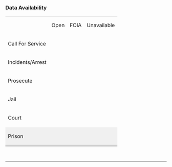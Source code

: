 ### Data Availability

<table>
     <tr>
        <td>
        </td>
        <td>
            <p>Open</p>
        </td>
        <td>
            <p>FOIA</p>
        </td>
        <td>
            <p>Unavailable</p>
        </td>    
    </tr>
    <tr>
        <td>
            <p>Call For Service</p>
        </td>
        <td>
            <div class="circle_some red">
            </div>
        </td>
        <td>
            <div class="circle_lots red">
            </div>
        </td>
        <td>
            <div class="circle_little red">
            </div>
        </td>
    </tr>
        <tr>
        <td>
            <p>Incidents/Arrest</p>
        </td>
        <td>
            <div class="circle_lots red">
            </div>
        </td>
        <td>
            <div class="circle_some red">
            </div>
        </td>
        <td>
            <div class="circle_little red">
            </div>
        </td>
    </tr>
        <tr>
        <td>
            <p>Prosecute</p>
        </td>
        <td>
        </td>
        <td>
            <div class="circle_little red">
            </div>
        </td>
        <td>
            <div class="circle_lots red">
            </div>
        </td>
    </tr>
        <tr>
        <td>
            <p>Jail</p>
        </td>
        <td>
            <div class="circle_little red">
            </div>
        </td>
        <td>
            <div class="circle_lots red">
            </div>
        </td>
        <td>
            <div class="circle_little red">
            </div>
        </td>
    </tr>
        <tr>
        <td>
            <p>Court</p>
        </td>
        <td>
            <div class="circle_little red">
            </div>
        </td>
        <td>
        </td>
        <td>
            <div class="circle_lots red">
            </div>
        </td>
    </tr>
    </tr>
          <tr bgcolor="F0F0F0">
          <td>
              <p>Prison</p>
          </td>
          <td>
              <div class="circle_little red">
              </div>
          </td>
          <td>
          </td>
          <td>
              <div class="circle_lots red">
              </div>
          </td>
      </tr>
</table>

<br><hr><br>
